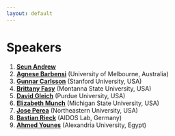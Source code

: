 ```yaml
---
layout: default
---
```




# Speakers 


1. [**Seun Andrew**](https://www.linkedin.com/in/sean-thawe-61313624b/)
2.  [**Agnese Barbensi**](https://sites.google.com/view/agnesebarbensi/home) (University of Melbourne, Australia)
3.  [**Gunnar Carlsson**](https://mathematics.stanford.edu/people/gunnar-carlsson) (Stanford University, USA)
4.  [**Brittany Fasy**](https://www.cs.montana.edu/directory/1812041/brittany-fasy) (Montanna State University, USA)
5.  [**David Gleich**](https://www.cs.purdue.edu/homes/dgleich/) (Purdue University, USA)
6.  [**Elizabeth Munch**](http://www.elizabethmunch.com/) (Michigan State University, USA)
7.  [**Jose Perea**](https://www.joperea.com/) (Northeastern University, USA)
8.  [**Bastian Rieck**](https://bastian.rieck.me/) (AIDOS Lab, Germany)
9.  [**Ahmed Younes**](https://www.linkedin.com/in/ahmed-younes-18910592/) (Alexandria University, Egypt)






















